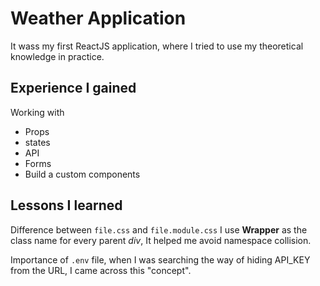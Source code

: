 # Weather Application

It wass my first ReactJS application, where I tried to use my theoretical knowledge  in practice.

## Experience I gained 

Working with 

- Props
- states
- API 
- Forms
- Build a custom components 

## Lessons I learned

Difference between `file.css` and `file.module.css` I use **Wrapper** as the class name for every parent *div*, It helped me avoid namespace collision.

Importance of `.env` file, when I was searching the way of hiding API_KEY from the URL, I came across this "concept".

